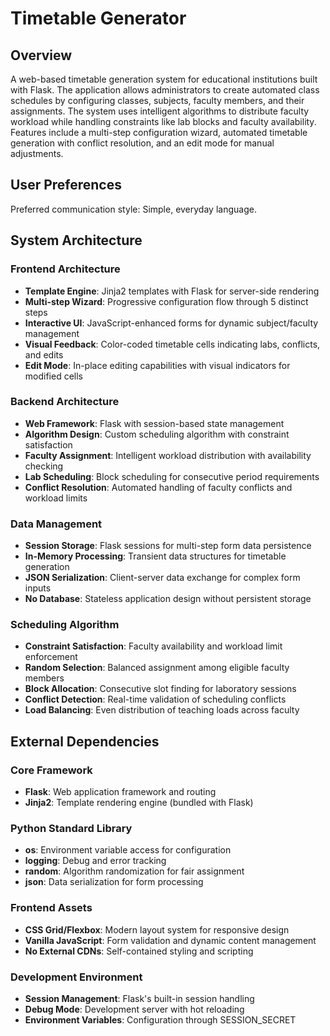 # Timetable Generator

## Overview

A web-based timetable generation system for educational institutions built with Flask. The application allows administrators to create automated class schedules by configuring classes, subjects, faculty members, and their assignments. The system uses intelligent algorithms to distribute faculty workload while handling constraints like lab blocks and faculty availability. Features include a multi-step configuration wizard, automated timetable generation with conflict resolution, and an edit mode for manual adjustments.

## User Preferences

Preferred communication style: Simple, everyday language.

## System Architecture

### Frontend Architecture
- **Template Engine**: Jinja2 templates with Flask for server-side rendering
- **Multi-step Wizard**: Progressive configuration flow through 5 distinct steps
- **Interactive UI**: JavaScript-enhanced forms for dynamic subject/faculty management
- **Visual Feedback**: Color-coded timetable cells indicating labs, conflicts, and edits
- **Edit Mode**: In-place editing capabilities with visual indicators for modified cells

### Backend Architecture
- **Web Framework**: Flask with session-based state management
- **Algorithm Design**: Custom scheduling algorithm with constraint satisfaction
- **Faculty Assignment**: Intelligent workload distribution with availability checking
- **Lab Scheduling**: Block scheduling for consecutive period requirements
- **Conflict Resolution**: Automated handling of faculty conflicts and workload limits

### Data Management
- **Session Storage**: Flask sessions for multi-step form data persistence
- **In-Memory Processing**: Transient data structures for timetable generation
- **JSON Serialization**: Client-server data exchange for complex form inputs
- **No Database**: Stateless application design without persistent storage

### Scheduling Algorithm
- **Constraint Satisfaction**: Faculty availability and workload limit enforcement
- **Random Selection**: Balanced assignment among eligible faculty members
- **Block Allocation**: Consecutive slot finding for laboratory sessions
- **Conflict Detection**: Real-time validation of scheduling conflicts
- **Load Balancing**: Even distribution of teaching loads across faculty

## External Dependencies

### Core Framework
- **Flask**: Web application framework and routing
- **Jinja2**: Template rendering engine (bundled with Flask)

### Python Standard Library
- **os**: Environment variable access for configuration
- **logging**: Debug and error tracking
- **random**: Algorithm randomization for fair assignment
- **json**: Data serialization for form processing

### Frontend Assets
- **CSS Grid/Flexbox**: Modern layout system for responsive design
- **Vanilla JavaScript**: Form validation and dynamic content management
- **No External CDNs**: Self-contained styling and scripting

### Development Environment
- **Session Management**: Flask's built-in session handling
- **Debug Mode**: Development server with hot reloading
- **Environment Variables**: Configuration through SESSION_SECRET